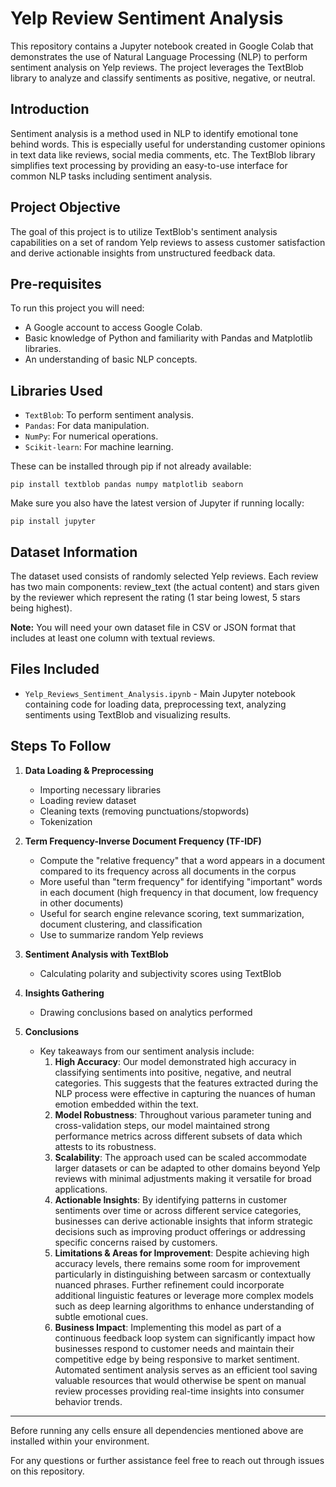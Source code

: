 # Yelp Review Sentiment Analysis

This repository contains a Jupyter notebook created in Google Colab that demonstrates the use of Natural Language Processing (NLP) to perform sentiment analysis on Yelp reviews. The project leverages the TextBlob library to analyze and classify sentiments as positive, negative, or neutral.

## Introduction

Sentiment analysis is a method used in NLP to identify emotional tone behind words. This is especially useful for understanding customer opinions in text data like reviews, social media comments, etc. The TextBlob library simplifies text processing by providing an easy-to-use interface for common NLP tasks including sentiment analysis.

## Project Objective

The goal of this project is to utilize TextBlob's sentiment analysis capabilities on a set of random Yelp reviews to assess customer satisfaction and derive actionable insights from unstructured feedback data.

## Pre-requisites

To run this project you will need:

- A Google account to access Google Colab.
- Basic knowledge of Python and familiarity with Pandas and Matplotlib libraries.
- An understanding of basic NLP concepts.

## Libraries Used

- `TextBlob`: To perform sentiment analysis.
- `Pandas`: For data manipulation.
- `NumPy`: For numerical operations.
- `Scikit-learn`: For machine learning.
  
These can be installed through pip if not already available:

```shell
pip install textblob pandas numpy matplotlib seaborn
```

Make sure you also have the latest version of Jupyter if running locally:

```shell
pip install jupyter
```

## Dataset Information

The dataset used consists of randomly selected Yelp reviews. Each review has two main components: review_text (the actual content) and stars given by the reviewer which represent the rating (1 star being lowest, 5 stars being highest).

**Note:** You will need your own dataset file in CSV or JSON format that includes at least one column with textual reviews.

## Files Included 

- `Yelp_Reviews_Sentiment_Analysis.ipynb` - Main Jupyter notebook containing code for loading data, preprocessing text, analyzing sentiments using TextBlob and visualizing results.

## Steps To Follow
 
1. **Data Loading & Preprocessing**
   - Importing necessary libraries 
   - Loading review dataset
   - Cleaning texts (removing punctuations/stopwords)
   - Tokenization
2. **Term Frequency-Inverse Document Frequency (TF-IDF)**
   - Compute the "relative frequency" that a word appears in a document compared to its frequency across all documents in the corpus
   - More useful than "term frequency" for identifying "important" words in each document (high frequency in that document, low frequency in other documents)
   - Useful for search engine relevance scoring, text summarization, document clustering, and classification
   - Use to summarize random Yelp reviews

3. **Sentiment Analysis with TextBlob**
   - Calculating polarity and subjectivity scores using TextBlob 
   
4. **Insights Gathering**
    - Drawing conclusions based on analytics performed
    
5. **Conclusions**
   - Key takeaways from our sentiment analysis include:
     1. **High Accuracy**: Our model demonstrated high accuracy in classifying sentiments into positive, negative, and neutral categories. This suggests that the features extracted during the NLP process were effective in capturing the nuances of human emotion embedded within the text.
     2. **Model Robustness**: Throughout various parameter tuning and cross-validation steps, our model maintained strong performance metrics across different subsets of data which attests to its robustness.
     3. **Scalability**: The approach used can be scaled accommodate larger datasets or can be adapted to other domains beyond Yelp reviews with minimal adjustments making it versatile for broad applications.
     4. **Actionable Insights**: By identifying patterns in customer sentiments over time or across different service categories, businesses can derive actionable insights that inform strategic decisions such as improving product offerings or addressing specific concerns raised by customers.
     5. **Limitations & Areas for Improvement**: Despite achieving high accuracy levels, there remains some room for improvement particularly in distinguishing between sarcasm or contextually nuanced phrases. Further refinement could incorporate additional linguistic features or leverage more complex models such as deep learning algorithms to enhance understanding of subtle emotional cues.
     6. **Business Impact**: Implementing this model as part of a continuous feedback loop system can significantly impact how businesses respond to customer needs and maintain their competitive edge by being responsive to market sentiment. Automated sentiment analysis serves as an efficient tool saving valuable resources that would otherwise be spent on manual review processes providing real-time insights into consumer behavior trends.
     
---

Before running any cells ensure all dependencies mentioned above are installed within your environment.

For any questions or further assistance feel free to reach out through issues on this repository.
